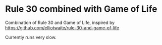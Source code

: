 # Rule 30 combined with Game of Life

Combination of Rule 30 and Game of Life, inspired by https://github.com/elliotwaite/rule-30-and-game-of-life

Currently runs very slow.